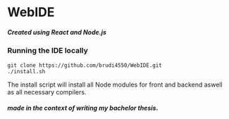 # WebIDE
##### _Created using React and Node.js_

### Running the IDE locally
```
git clone https://github.com/brudi4550/WebIDE.git
./install.sh
```
The install script will install all Node modules for front and backend aswell as all necessary compilers.

##### _made in the context of writing my bachelor thesis._
